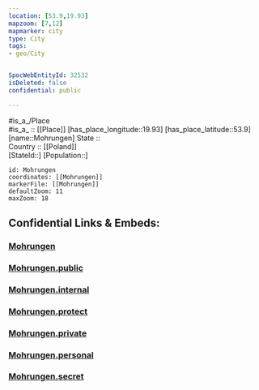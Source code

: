 ```yaml
---
location: [53.9,19.93] 
mapzoom: [7,12] 
mapmarker: city 
type: City
tags:
- geo/City


SpocWebEntityId: 32532
isDeleted: false
confidential: public

---
```

#is_a_/Place  
#is_a_ :: [[Place]] 
[has_place_longitude::19.93] 
[has_place_latitude::53.9] 
[name::Mohrungen] 
State ::  
Country :: [[Poland]]  
[StateId::] 
[Population::] 



```leaflet
id: Mohrungen
coordinates: [[Mohrungen]] 
markerFile: [[Mohrungen]] 
defaultZoom: 11 
maxZoom: 18
```


## Confidential Links & Embeds: 

### [Mohrungen](/_Standards/Earth/Continent/Europe/Europe~East/Poland/Provinces~Poland/Warmian-Masurian/City/Mohrungen.md) 

### [Mohrungen.public](/_public/Earth/Continent/Europe/Europe~East/Poland/Provinces~Poland/Warmian-Masurian/City/Mohrungen.public.md) 

### [Mohrungen.internal](/_internal/Earth/Continent/Europe/Europe~East/Poland/Provinces~Poland/Warmian-Masurian/City/Mohrungen.internal.md) 

### [Mohrungen.protect](/_protect/Earth/Continent/Europe/Europe~East/Poland/Provinces~Poland/Warmian-Masurian/City/Mohrungen.protect.md) 

### [Mohrungen.private](/_private/Earth/Continent/Europe/Europe~East/Poland/Provinces~Poland/Warmian-Masurian/City/Mohrungen.private.md) 

### [Mohrungen.personal](/_personal/Earth/Continent/Europe/Europe~East/Poland/Provinces~Poland/Warmian-Masurian/City/Mohrungen.personal.md) 

### [Mohrungen.secret](/_secret/Earth/Continent/Europe/Europe~East/Poland/Provinces~Poland/Warmian-Masurian/City/Mohrungen.secret.md)


